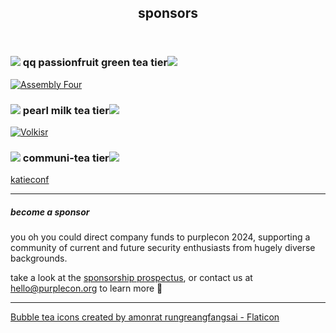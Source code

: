 ---
---


<section class="mid">
 <header>
    <div id="align">
      <p-books></p-books>
    </div>
    <div class="heading">
      <h1>sponsors</h1>
    </div>
  </header>
</section>

<div class="mid">
  <div class="tier-header">
      <h3 class="tier-name"><img src="https://i.imgur.com/6p6yD5k.png" class="tea-icon"/>
      qq passionfruit green tea tier<img src="https://i.imgur.com/6p6yD5k.png" class="tea-icon"/></h3>
  </div>
  <div class="teatiers-grid">
      <div class="teatiers-row">
          <a href="https://assemblyfour.com/" class="teatiers-link">
              <img class="teatiers-icon" src="https://i.imgur.com/ewnsPKb.png" alt="Assembly Four" />
          </a>
      </div>
  </div>
    <div class="tier-header">
          <h3 class="tier-name"><img src="https://i.imgur.com/0rROF4s.png" class="tea-icon"/>
          pearl milk tea tier<img src="https://i.imgur.com/0rROF4s.png" class="tea-icon"/></h3>
      </div>
      <div class="teatiers-grid">
          <div class="teatiers-row">
              <a href="https://volkis.com.au/" class="teatiers-link">
              <img class="teatiers-icon" src="https://i.imgur.com/VC46dk6.png" alt="Volkisr" />
          </a>
          </div>
      </div>
  <div class="tier-header">
      <h3 class="tier-name"><img src="https://i.imgur.com/LodvmJ6.png" class="tea-icon"/>
      communi-tea tier<img src="https://i.imgur.com/LodvmJ6.png" class="tea-icon"/></h3>
  </div>
  <div class="teatiers-grid">
      <div class="teatiers-row">
          <a href="https://katieconf.xyz" class="teatiers-link">
              <span class="sponsor-icon ethereal">katieconf</span>
          </a>
      </div>
  </div>
</div>

----------------------------------------

##### become a sponsor

you oh you could direct company funds to purplecon 2024, supporting a community of current and future security enthusiasts from hugely diverse backgrounds.

take a look at the [sponsorship prospectus](/purplecon-sponsorship.pdf), or contact us at hello@purplecon.org to learn more 👀

----

<a href="https://www.flaticon.com/free-icons/bubble-tea" title="bubble tea icons">Bubble tea icons created by amonrat rungreangfangsai - Flaticon</a>